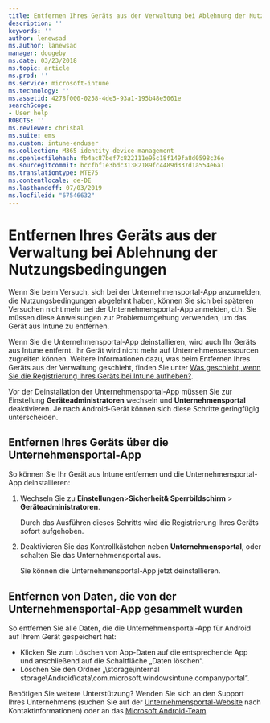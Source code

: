 ```yaml
---
title: Entfernen Ihres Geräts aus der Verwaltung bei Ablehnung der Nutzungsbedingungen | Microsoft-Dokumentation
description: ''
keywords: ''
author: lenewsad
ms.author: lanewsad
manager: dougeby
ms.date: 03/23/2018
ms.topic: article
ms.prod: ''
ms.service: microsoft-intune
ms.technology: ''
ms.assetid: 4278f000-0258-4de5-93a1-195b48e5061e
searchScope:
- User help
ROBOTS: ''
ms.reviewer: chrisbal
ms.suite: ems
ms.custom: intune-enduser
ms.collection: M365-identity-device-management
ms.openlocfilehash: fb4ac87bef7c822111e95c18f149fa8d0598c36e
ms.sourcegitcommit: bccfbf1e3bdc31382189fc4489d337d1a554e6a1
ms.translationtype: MTE75
ms.contentlocale: de-DE
ms.lasthandoff: 07/03/2019
ms.locfileid: "67546632"
---
```

# <a name="remove-your-device-from-management-if-you-declined-terms-of-use"></a>Entfernen Ihres Geräts aus der Verwaltung bei Ablehnung der Nutzungsbedingungen

Wenn Sie beim Versuch, sich bei der Unternehmensportal-App anzumelden, die Nutzungsbedingungen abgelehnt haben, können Sie sich bei späteren Versuchen nicht mehr bei der Unternehmensportal-App anmelden, d.h. Sie müssen diese Anweisungen zur Problemumgehung verwenden, um das Gerät aus Intune zu entfernen.

Wenn Sie die Unternehmensportal-App deinstallieren, wird auch Ihr Geräts aus Intune entfernt. Ihr Gerät wird nicht mehr auf Unternehmensressourcen zugreifen können. Weitere Informationen dazu, was beim Entfernen Ihres Geräts aus der Verwaltung geschieht, finden Sie unter [Was geschieht, wenn Sie die Registrierung Ihres Geräts bei Intune aufheben?](what-happens-if-you-unenroll-your-device-from-intune-android.md).

Vor der Deinstallation der Unternehmensportal-App müssen Sie zur Einstellung **Geräteadministratoren** wechseln und **Unternehmensportal** deaktivieren. Je nach Android-Gerät können sich diese Schritte geringfügig unterscheiden.

## <a name="removing-the-device-from-the-company-portal-app"></a>Entfernen Ihres Geräts über die Unternehmensportal-App

So können Sie Ihr Gerät aus Intune entfernen und die Unternehmensportal-App deinstallieren:

1. Wechseln Sie zu **Einstellungen**&gt;**Sicherheit&amp; Sperrbildschirm** &gt; **Geräteadministratoren**.

    Durch das Ausführen dieses Schritts wird die Registrierung Ihres Geräts sofort aufgehoben.

2. Deaktivieren Sie das Kontrollkästchen neben **Unternehmensportal**, oder schalten Sie das Unternehmensportal aus.

    Sie können die Unternehmensportal-App jetzt deinstallieren.

## <a name="removing-data-collected-by-the-company-portal-app"></a>Entfernen von Daten, die von der Unternehmensportal-App gesammelt wurden

So entfernen Sie alle Daten, die die Unternehmensportal-App für Android auf Ihrem Gerät gespeichert hat:

  - Klicken Sie zum Löschen von App-Daten auf die entsprechende App und anschließend auf die Schaltfläche „Daten löschen“.
  - Löschen Sie den Ordner „\storage\internal storage\Android\data\com.microsoft.windowsintune.companyportal“.


Benötigen Sie weitere Unterstützung? Wenden Sie sich an den Support Ihres Unternehmens (suchen Sie auf der [Unternehmensportal-Website](https://go.microsoft.com/fwlink/?linkid=2010980) nach Kontaktinformationen) oder an das <a href="mailto:wintunedroidfbk@microsoft.com?subject=I'm having unenrolling my Android device&body=Describe the issue you're experiencing here.">Microsoft Android-Team</a>.
